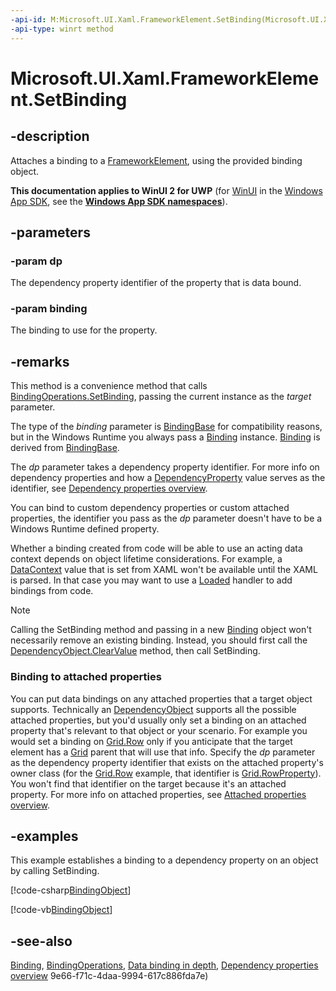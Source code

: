 ```yaml
---
-api-id: M:Microsoft.UI.Xaml.FrameworkElement.SetBinding(Microsoft.UI.Xaml.DependencyProperty,Microsoft.UI.Xaml.Data.BindingBase)
-api-type: winrt method
---
```


<!-- Method syntax
public void SetBinding(Windows.UI.Xaml.DependencyProperty dp, Windows.UI.Xaml.Data.BindingBase binding)
-->

# Microsoft.UI.Xaml.FrameworkElement.SetBinding

## -description
Attaches a binding to a [FrameworkElement](frameworkelement.md), using the provided binding object.

**This documentation applies to WinUI 2 for UWP** (for [WinUI](/windows/apps/winui/winui3/) in the [Windows App SDK](/windows/apps/windows-app-sdk/), see the **[Windows App SDK namespaces](/windows/windows-app-sdk/api/winrt/)**).

## -parameters
### -param dp
The dependency property identifier of the property that is data bound.

### -param binding
The binding to use for the property.

## -remarks
This method is a convenience method that calls [BindingOperations.SetBinding](/uwp/api/windows.ui.xaml.data.bindingoperations.setbinding(windows.ui.xaml.dependencyobject,windows.ui.xaml.dependencyproperty,windows.ui.xaml.data.bindingbase)), passing the current instance as the *target* parameter.

The type of the *binding* parameter is [BindingBase](../microsoft.ui.xaml.data/bindingbase.md) for compatibility reasons, but in the Windows Runtime you always pass a [Binding](../microsoft.ui.xaml.data/binding.md) instance. [Binding](../microsoft.ui.xaml.data/binding.md) is derived from [BindingBase](../microsoft.ui.xaml.data/bindingbase.md).

The *dp* parameter takes a dependency property identifier. For more info on dependency properties and how a [DependencyProperty](dependencyproperty.md) value serves as the identifier, see [Dependency properties overview](/windows/uwp/xaml-platform/dependency-properties-overview).

You can bind to custom dependency properties or custom attached properties, the identifier you pass as the *dp* parameter doesn't have to be a Windows Runtime defined property.

Whether a binding created from code will be able to use an acting data context depends on object lifetime considerations. For example, a [DataContext](frameworkelement_datacontext.md) value that is set from XAML won't be available until the XAML is parsed. In that case you may want to use a [Loaded](frameworkelement_loaded.md) handler to add bindings from code.



> [!NOTE]
> Calling the SetBinding method and passing in a new [Binding](../microsoft.ui.xaml.data/binding.md) object won't necessarily remove an existing binding. Instead, you should first call the [DependencyObject.ClearValue](dependencyobject_clearvalue_171358816.md) method, then call SetBinding.

### Binding to attached properties

You can put data bindings on any attached properties that a target object supports. Technically an [DependencyObject](dependencyobject.md) supports all the possible attached properties, but you'd usually only set a binding on an attached property that's relevant to that object or your scenario. For example you would set a binding on [Grid.Row](/windows/winui/api/microsoft.ui.xaml.controls.grid#xaml-attached-properties) only if you anticipate that the target element has a [Grid](../microsoft.ui.xaml.controls/grid.md) parent that will use that info. Specify the *dp* parameter as the dependency property identifier that exists on the attached property's owner class (for the [Grid.Row](/windows/winui/api/microsoft.ui.xaml.controls.grid#xaml-attached-properties) example, that identifier is [Grid.RowProperty](../microsoft.ui.xaml.controls/grid_rowproperty.md)). You won't find that identifier on the target because it's an attached property. For more info on attached properties, see [Attached properties overview](/windows/uwp/xaml-platform/attached-properties-overview).

## -examples
This example establishes a binding to a dependency property on an object by calling SetBinding.



[!code-csharp[BindingObject](../microsoft.ui.xaml/code/BindingInCode/csharp/Page.xaml.cs#SnippetBindingObject)]

[!code-vb[BindingObject](../microsoft.ui.xaml/code/BindingInCode/vbnet/BlankPage.xaml.vb#SnippetBindingObject)]

## -see-also
[Binding](../microsoft.ui.xaml.data/binding.md), [BindingOperations](../microsoft.ui.xaml.data/bindingoperations.md), [Data binding in depth](/windows/uwp/data-binding/data-binding-in-depth), [Dependency properties overview](/windows/uwp/xaml-platform/dependency-properties-overview)
9e66-f71c-4daa-9994-617c886fda7e)
